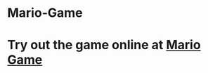 # Mario-Game
# Try out the game online at <a href="https://replit.com/@GitSatishGarg/Mario-Game#README.md">Mario Game</a>  
